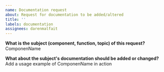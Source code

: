 ```yaml
---
name: Documentation request
about: Request for documentation to be added/altered
title: ''
labels: documentation
assignees: darenmalfait
---
```


**What is the subject (component, function, topic) of this request?**
ComponenName

**What about the subject's documentation should be added or changed?** Add a
usage example of ComponenName in action
